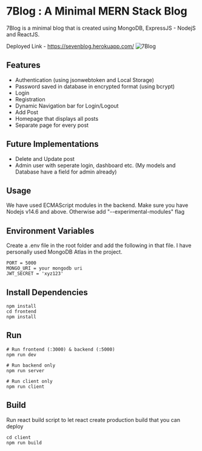 
# 7Blog : A Minimal MERN Stack Blog

7Blog is a minimal blog that is created using MongoDB, ExpressJS - NodejS and ReactJS.

Deployed Link - https://sevenblog.herokuapp.com/
![7Blog](https://github.com/rharshit82/7Blog/blob/master/uploads/7blog.png?raw=true)


## Features
- Authentication (using jsonwebtoken and Local Storage)
- Password saved in database in encrypted format (using bcrypt)
- Login
- Registration
- Dynamic Navigation bar for Login/Logout
- Add Post
- Homepage that displays all posts
- Separate page for every post

## Future Implementations
- Delete and Update post
- Admin user with seperate login, dashboard etc. (My models and Database have a field for admin already)

## Usage
We have used ECMAScript modules in the backend. Make sure you have Nodejs v14.6 and above. Otherwise add "--experimental-modules" flag

## Environment Variables
Create a .env file in the root folder and add the following in that file. I have personally used MongoDB Atlas in the project.
```Environment variables
PORT = 5000
MONGO_URI = your mongodb uri
JWT_SECRET = 'xyz123'
```

## Install Dependencies
```Install Dependencies
npm install
cd frontend
npm install
```
## Run
```
# Run frontend (:3000) & backend (:5000)
npm run dev

# Run backend only
npm run server

# Run client only
npm run client
```

## Build
Run react build script to let react create production build that you can deploy

```
cd client
npm run build
```

